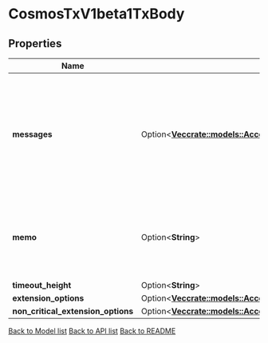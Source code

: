 # CosmosTxV1beta1TxBody

## Properties

Name | Type | Description | Notes
------------ | ------------- | ------------- | -------------
**messages** | Option<[**Vec<crate::models::AccountsAreTheExistingAccountsInner>**](accounts_are_the_existing_accounts_inner.md)> | messages is a list of messages to be executed. The required signers of those messages define the number and order of elements in AuthInfo's signer_infos and Tx's signatures. Each required signer address is added to the list only the first time it occurs. By convention, the first required signer (usually from the first message) is referred to as the primary signer and pays the fee for the whole transaction. | [optional]
**memo** | Option<**String**> | memo is any arbitrary note/comment to be added to the transaction. WARNING: in clients, any publicly exposed text should not be called memo, but should be called `note` instead (see https://github.com/cosmos/cosmos-sdk/issues/9122). | [optional]
**timeout_height** | Option<**String**> |  | [optional]
**extension_options** | Option<[**Vec<crate::models::AccountsAreTheExistingAccountsInner>**](accounts_are_the_existing_accounts_inner.md)> |  | [optional]
**non_critical_extension_options** | Option<[**Vec<crate::models::AccountsAreTheExistingAccountsInner>**](accounts_are_the_existing_accounts_inner.md)> |  | [optional]

[Back to Model list](../README.md#documentation-for-models) [Back to API list](../README.md#documentation-for-api-endpoints) [Back to README](../README.md)


